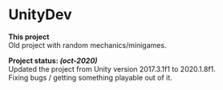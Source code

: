 # UnityDev

**This project** <br>
Old project with random mechanics/minigames.

**Project status: *(oct-2020)*** <br>
Updated the project from Unity version 2017.3.1f1 to 2020.1.8f1. <br>
Fixing bugs / getting something playable out of it.
